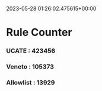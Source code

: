 2023-05-28 01:26:02.475615+00:00
# Rule Counter 
 ### UCATE : 423456

 ### Veneto : 105373

 ### Allowlist : 13929